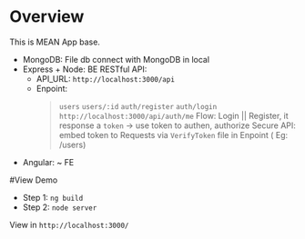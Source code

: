 # Overview
This is MEAN App base.
- MongoDB:
    File db connect with MongoDB in local
- Express + Node: BE
    RESTful API:
    + API_URL: `http://localhost:3000/api`
    + Enpoint:
      > `users`
        `users/:id`
      > `auth/register`
      > `auth/login`
      > `http://localhost:3000/api/auth/me`
    Flow:
      > Login || Register, it response a `token` -> use token to authen, authorize
      > Secure API: embed token to Requests via `VerifyToken` file in Enpoint ( Eg: /users)
- Angular: ~ FE

#View Demo
- Step 1: `ng build`
- Step 2: `node server`

View in `http://localhost:3000/`
